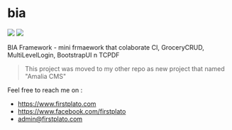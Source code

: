 # bia

<img src="https://img.shields.io/github/license/ipang-dwi/xdesktop.svg" /> <img src="https://img.shields.io/badge/lab-firstplato.com-red.svg" />

BIA Framework - mini frmaework that colaborate CI, GroceryCRUD, MultiLevelLogin, BootstrapUI n TCPDF

> This project was moved to my other repo as new project that named "Amalia CMS"

Feel free to reach me on :
- https://www.firstplato.com
- https://www.facebook.com/firstplato
- admin@firstplato.com

